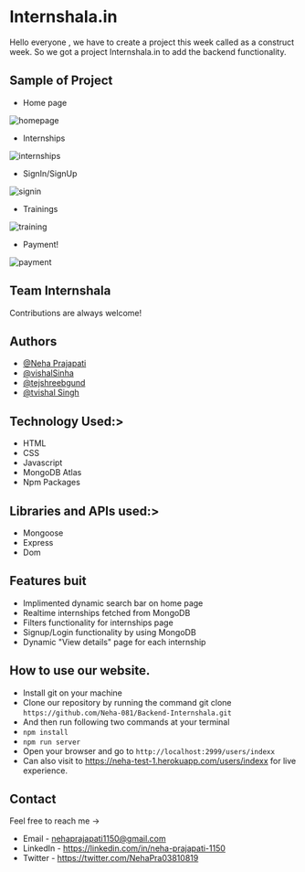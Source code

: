 
# Internshala.in

Hello everyone , we have to create a project this week called as a construct week. So we got a project Internshala.in to add the backend functionality. 

## Sample of Project

- Home page

![homepage](https://user-images.githubusercontent.com/87421798/152956090-e06eaae7-07c9-49be-9826-de2000a277dd.png)

- Internships

![internships](https://user-images.githubusercontent.com/87421798/152956103-db0d310a-445b-4476-b6cd-cde12957ba7e.png)

- SignIn/SignUp

![signin](https://user-images.githubusercontent.com/87421798/152956108-11914af3-8ce9-4e99-8b9e-ce2fbec24ec7.png)

- Trainings

![training](https://user-images.githubusercontent.com/87421798/152956110-4f69a401-ad0d-4f97-8299-a0c14c2204f9.png)

- Payment!

![payment](https://user-images.githubusercontent.com/87421798/152956107-9e6c8701-dfea-4d4c-be5e-1e721b8a2103.png)




## Team Internshala

Contributions are always welcome!


  
## Authors

- [@Neha Prajapati](https://github.com/Neha-081)
- [@vishalSinha](https://github.com/Vishal062)
- [@tejshreebgund](https://github.com/tejshreebgund)
- [@tvishal Singh](https://github.com/shepaC)


  
## Technology Used:>

- HTML
- CSS
- Javascript
- MongoDB Atlas
- Npm Packages

## Libraries and APIs used:>
- Mongoose
- Express
- Dom

## Features buit
- Implimented dynamic search bar on home page
- Realtime internships fetched from MongoDB
- Filters functionality for internships page
- Signup/Login functionality by using MongoDB
- Dynamic "View details" page for each internship

## How to use our website.
- Install git on your machine
- Clone our repository by running the command git clone ```https://github.com/Neha-081/Backend-Internshala.git```
- And then run following two commands at your terminal
- ```npm install```
- ```npm run server```
- Open your browser and go to ```http://localhost:2999/users/indexx```
- Can also visit to  https://neha-test-1.herokuapp.com/users/indexx for live experience.

 ## Contact
Feel free to reach me ->
- Email - <nehaprajapati1150@gmail.com> 
- LinkedIn - https://linkedin.com/in/neha-prajapati-1150
- Twitter - https://twitter.com/NehaPra03810819
